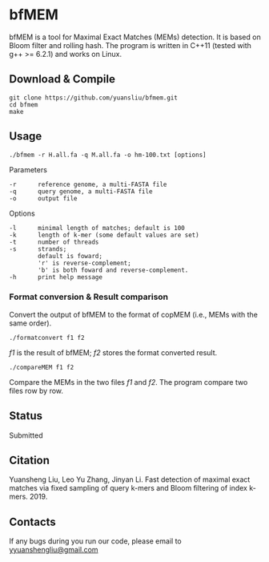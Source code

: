 # bfMEM

bfMEM is a tool for Maximal Exact Matches (MEMs) detection. It is based on Bloom filter and rolling hash. The program is written in C++11 (tested with g++ >= 6.2.1) and works on Linux.


## Download & Compile

	git clone https://github.com/yuansliu/bfmem.git
	cd bfmem
	make

## Usage

	./bfmem -r H.all.fa -q M.all.fa -o hm-100.txt [options]

Parameters

	-r  	reference genome, a multi-FASTA file
	-q  	query genome, a multi-FASTA file
	-o  	output file

Options

	-l  	minimal length of matches; default is 100
	-k  	length of k-mer (some default values are set)
	-t  	number of threads
	-s  	strands; 
			default is foward; 
			'r' is reverse-complement; 
			'b' is both foward and reverse-complement.
	-h  	print help message

### Format conversion & Result comparison 

Convert the output of bfMEM to the format of copMEM (i.e., MEMs with the same order).

	./formatconvert f1 f2

*f1* is the result of bfMEM; *f2* stores the format converted result.

	./compareMEM f1 f2

Compare the MEMs in the two files *f1* and *f2*. The program compare two files row by row.

## Status
Submitted

## Citation
Yuansheng Liu, Leo Yu Zhang, Jinyan Li. Fast detection of maximal exact matches via fixed sampling of query k-mers and Bloom filtering of index k-mers. 2019.

## Contacts
If any bugs during you run our code, please email to <yyuanshengliu@gmail.com>
